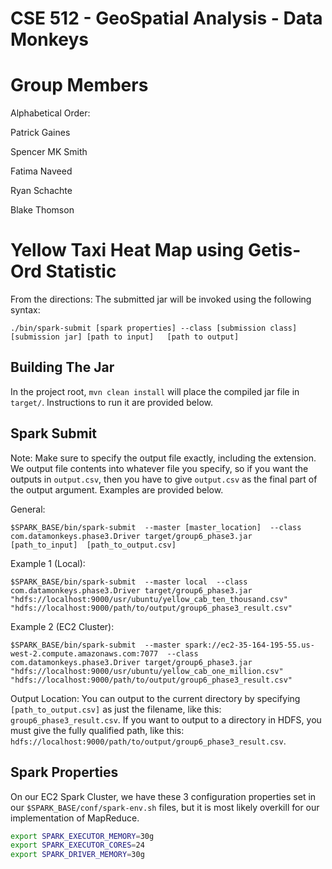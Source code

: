 
# CSE 512 - GeoSpatial Analysis - Data Monkeys

# Group Members

Alphabetical Order: 

Patrick Gaines

Spencer MK Smith

Fatima Naveed

Ryan Schachte

Blake Thomson

# Yellow Taxi Heat Map using Getis-Ord Statistic

From the directions: The submitted jar will be invoked using the following syntax:

`./bin/spark-submit [spark properties] --class [submission class] [submission jar] [path to input]	
[path to output]`

## Building The Jar
In the project root, `mvn clean install` will place the compiled jar file in `target/`. Instructions to run it
are provided below.

## Spark Submit
Note: Make sure to specify the output file exactly, including the extension. We output file contents into whatever
file you specify, so if you want the outputs in `output.csv`, then you have to give `output.csv` as the final part
of the output argument. Examples are provided below.

General:

`$SPARK_BASE/bin/spark-submit 
--master [master_location] 
--class com.datamonkeys.phase3.Driver target/group6_phase3.jar 
[path_to_input] 
[path_to_output.csv]`

Example 1 (Local):

`$SPARK_BASE/bin/spark-submit 
--master local 
--class com.datamonkeys.phase3.Driver target/group6_phase3.jar 
"hdfs://localhost:9000/usr/ubuntu/yellow_cab_ten_thousand.csv" 
"hdfs://localhost:9000/path/to/output/group6_phase3_result.csv"`

Example 2 (EC2 Cluster):

`$SPARK_BASE/bin/spark-submit 
--master spark://ec2-35-164-195-55.us-west-2.compute.amazonaws.com:7077 
--class com.datamonkeys.phase3.Driver target/group6_phase3.jar 
"hdfs://localhost:9000/usr/ubuntu/yellow_cab_one_million.csv" 
"hdfs://localhost:9000/path/to/output/group6_phase3_result.csv"`

Output Location: You can output to the current directory by specifying `[path_to_output.csv]` as just the filename, like
this: `group6_phase3_result.csv`. If you want to output to a directory in HDFS, you must give the fully qualified path, like
this: `hdfs://localhost:9000/path/to/output/group6_phase3_result.csv`.

## Spark Properties
On our EC2 Spark Cluster, we have these 3 configuration properties set in our `$SPARK_BASE/conf/spark-env.sh` files, but it is most likely overkill for our implementation of MapReduce.
```bash
export SPARK_EXECUTOR_MEMORY=30g
export SPARK_EXECUTOR_CORES=24
export SPARK_DRIVER_MEMORY=30g
```

